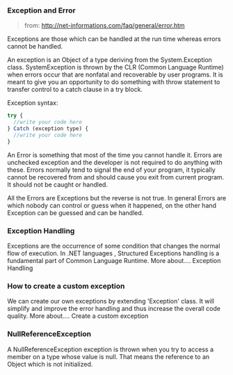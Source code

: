 ### Exception and Error
> from: http://net-informations.com/faq/general/error.htm

Exceptions are those which can be handled at the run time whereas errors cannot be handled.

An exception is an Object of a type deriving from the System.Exception class. SystemException is thrown by the CLR (Common Language Runtime) when errors occur that are nonfatal and recoverable by user programs. It is meant to give you an opportunity to do something with throw statement to transfer control to a catch clause in a try block.

Exception syntax:
```js
try {
  //write your code here
} Catch (exception type) {
  //write your code here
}
```
An Error is something that most of the time you cannot handle it. Errors are unchecked exception and the developer is not required to do anything with these. Errors normally tend to signal the end of your program, it typically cannot be recovered from and should cause you exit from current program. It should not be caught or handled.

All the Errors are Exceptions but the reverse is not true. In general Errors are which nobody can control or guess when it happened, on the other hand Exception can be guessed and can be handled.

### Exception Handling

Exceptions are the occurrence of some condition that changes the normal flow of execution. In .NET languages , Structured Exceptions handling is a fundamental part of Common Language Runtime. More about.... Exception Handling

### How to create a custom exception

We can create our own exceptions by extending 'Exception' class. It will simplify and improve the error handling and thus increase the overall code quality. More about.... Create a custom exception

### NullReferenceException

A NullReferenceException exception is thrown when you try to access a member on a type whose value is null. That means the reference to an Object which is not initialized.